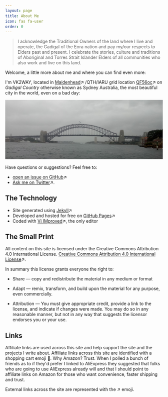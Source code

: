 ```yaml
---
layout: page
title: About Me
icon: fas fa-user
order: 0
---
```



> I acknowledge the Traditional Owners of the land where I live and operate, the Gadigal of the Eora nation and pay my/our respects to Elders past and present. I celebrate the stories, culture and traditions of Aboriginal and Torres Strait Islander Elders of all communities who also work and live on this land.

Welcome, a little more about me and where you can find even more:

I'm VK2WAY, located in [Maidenhead](https://en.wikipedia.org/wiki/Maidenhead_Locator_System)↗ /QTH/IARU grid location 
[QF56oc]([https://www.karhukoti.com/maidenhead-grid-square-locator/?grid=QF56oc)↗ on *Gadigal Country* otherwise known as Sydney Australia, the most beautiful city in the world, even on a bad day:

![Sydney Harbour](/assets/img/sydney.jpg)

Have questions or suggestions? Feel free to:

* [open an issue on GitHub](https://github.com/vk2way/vk2way.github.io/issues/new)↗ 
* [Ask me on Twitter](https://twitter.com/jaredquinn)↗.


## The Technology

* Site generated using [Jekyll](http://jekyllrb.com)↗
* Developed and hosted for free on [GitHub Pages](https://pages.github.com)↗
* Coded with [Vi IMproved](https://www.vim.org/)↗, the only editor

## The Small Print

<p class="message">
All content on this site is licensed under the Creative Commons Attribution 4.0 International License.  <a rel="license" href="http://creativecommons.org/licenses/by/4.0/">Creative Commons Attribution 4.0 International License</a>↗.
</p>

In summary this license grants everyone the right to:

* Share — copy and redistribute the material in any medium or format
* Adapt — remix, transform, and build upon the material for any purpose, even commercially.

* Attribution — You must give appropriate credit, provide a link to the license, and indicate if changes were made. You may do so in any reasonable manner, but not in any way that suggests the licensor endorses you or your use.


## Links

Affiliate links are used across this site and help support the site and the projects I write about. Affiliate links across this site are identified with a shopping cart emoji 🛒.  Why Amazon?  Trust.  When I polled a bunch of friends as to if they'd prefer I linked to AliExpress they suggested that folks who are going to use AliExpress already will and that I should point to affiliate links on Amazon for those who want convenience, faster shipping and trust.

External links across the site are represented with the ↗ emoji.


